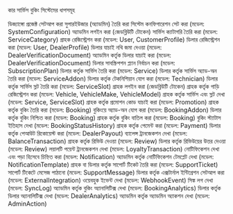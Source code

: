 কার সার্ভিস বুকিং সিস্টেমের ধাপসমূহ

ডিজ্যাঙ্গো প্রজেক্ট সেটআপ করা
সুপারইউজার (অ্যাডমিন) তৈরি করা
সিস্টেম কনফিগারেশন সেট করা (মডেল: SystemConfiguration)
অ্যাডমিন লগইন করা (জেডব্লিউটি টোকেন)
সার্ভিস ক্যাটাগরি তৈরি করা (মডেল: ServiceCategory)
গ্রাহক রেজিস্ট্রেশন করা (মডেল: User, CustomerProfile)
ডিলার রেজিস্ট্রেশন করা (মডেল: User, DealerProfile)
ডিলার যাচাই নথি জমা দেওয়া (মডেল: DealerVerificationDocument)
অ্যাডমিন কর্তৃক ডিলার যাচাই করা (মডেল: DealerVerificationDocument)
ডিলার সাবস্ক্রিপশন প্ল্যান নির্বাচন করা (মডেল: SubscriptionPlan)
ডিলার কর্তৃক সার্ভিস তৈরি করা (মডেল: Service)
ডিলার কর্তৃক সার্ভিস অ্যাড-অন তৈরি করা (মডেল: ServiceAddon)
ডিলার কর্তৃক টেকনিশিয়ান যোগ করা (মডেল: Technician)
ডিলার কর্তৃক সার্ভিস স্লট তৈরি করা (মডেল: ServiceSlot)
গ্রাহক লগইন করা (জেডব্লিউটি টোকেন)
গ্রাহক কর্তৃক গাড়ি রেজিস্ট্রেশন করা (মডেল: Vehicle, VehicleMake, VehicleModel)
গ্রাহক কর্তৃক সার্ভিস এবং স্লট দেখা (মডেল: Service, ServiceSlot)
গ্রাহক কর্তৃক প্রমোশন কোড যাচাই করা (মডেল: Promotion)
গ্রাহক কর্তৃক বুকিং তৈরি করা (মডেল: Booking)
বুকিংয়ে অ্যাড-অন যোগ করা (মডেল: BookingAddon)
ডিলার কর্তৃক বুকিং নিশ্চিত করা (মডেল: Booking)
গ্রাহক কর্তৃক বুকিং বাতিল করা (মডেল: Booking)
বুকিং স্ট্যাটাস ইতিহাস দেখা (মডেল: BookingStatusHistory)
গ্রাহক কর্তৃক পেমেন্ট করা (মডেল: Payment)
ডিলার কর্তৃক পেআউট রিকোয়েস্ট করা (মডেল: DealerPayout)
ব্যালেন্স ট্রানজেকশন দেখা (মডেল: BalanceTransaction)
গ্রাহক কর্তৃক রিভিউ দেওয়া (মডেল: Review)
ডিলার কর্তৃক রিভিউয়ের উত্তর দেওয়া (মডেল: Review)
লয়ালটি পয়েন্ট ট্রানজেকশন দেখা (মডেল: LoyaltyTransaction)
নোটিফিকেশন দেখা এবং পড়া হিসেবে চিহ্নিত করা (মডেল: Notification)
অ্যাডমিন কর্তৃক নোটিফিকেশন টেমপ্লেট দেখা (মডেল: NotificationTemplate)
গ্রাহক বা ডিলার কর্তৃক সাপোর্ট টিকেট তৈরি করা (মডেল: SupportTicket)
সাপোর্ট টিকেটে মেসেজ পাঠানো (মডেল: SupportMessage)
ডিলার কর্তৃক এক্সটার্নাল ইন্টিগ্রেশন সেটআপ করা (মডেল: ExternalIntegration)
ওয়েবহুক ইভেন্ট দেখা (মডেল: WebhookEvent)
সিঙ্ক লগ দেখা (মডেল: SyncLog)
অ্যাডমিন কর্তৃক বুকিং অ্যানালিটিক্স দেখা (মডেল: BookingAnalytics)
ডিলার কর্তৃক ডিলার অ্যানালিটিক্স দেখা (মডেল: DealerAnalytics)
অ্যাডমিন কর্তৃক অ্যাডমিন অ্যাকশন দেখা (মডেল: AdminAction)